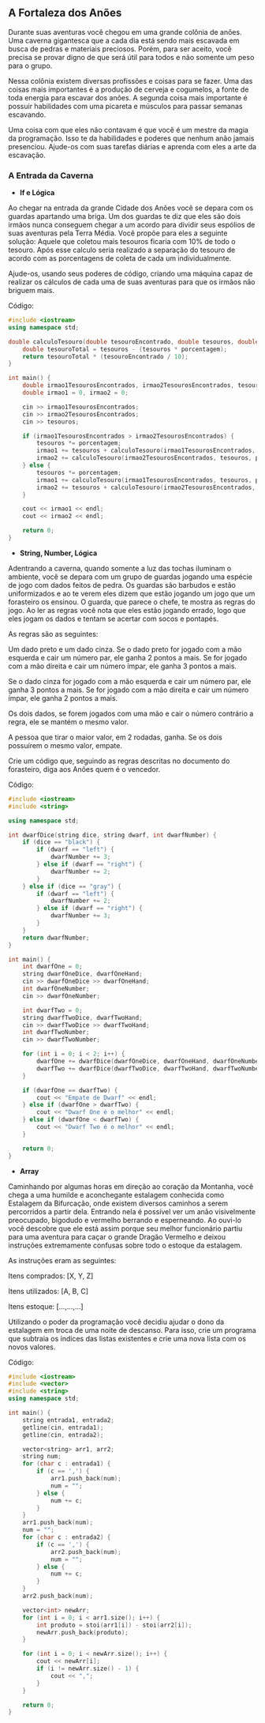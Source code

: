 ## A Fortaleza dos Anões

Durante suas aventuras você chegou em uma grande colônia de anões. Uma caverna gigantesca que a cada dia está sendo mais escavada em busca de pedras e materiais preciosos. Porém, para ser aceito, você precisa se provar digno de que será útil para todos e não somente um peso para o grupo.

Nessa colônia existem diversas profissões e coisas para se fazer. Uma das coisas mais importantes é a produção de cerveja e cogumelos, a fonte de toda energia para escavar dos anões. A segunda coisa mais importante é possuir habilidades com uma picareta e músculos para passar semanas escavando.

Uma coisa com que eles não contavam é que você é um mestre da magia da programação. Isso te da habilidades e poderes que nenhum anão jamais presenciou. Ajude-os com suas tarefas diárias e aprenda com eles a arte da escavação. 

### A Entrada da Caverna

- **If e Lógica**

Ao chegar na entrada da grande Cidade dos Anões você se depara com os guardas apartando uma briga. Um dos guardas te diz que eles são dois irmãos nunca conseguem chegar a um acordo para dividir seus espólios de suas aventuras pela Terra Média. Você propõe para eles a seguinte solução: Aquele que coletou mais tesouros ficaria com 10% de todo o tesouro. Após esse calculo seria realizado a separação do tesouro de acordo com as porcentagens de coleta de cada um individualmente. 

Ajude-os, usando seus poderes de código, criando uma máquina capaz de realizar os cálculos de cada uma de suas aventuras para que os irmãos não briguem mais.

Código:

```cpp
#include <iostream>
using namespace std;

double calculoTesouro(double tesouroEncontrado, double tesouros, double porcentagem) {
    double tesouroTotal = tesouros - (tesouros * porcentagem);
    return tesouroTotal * (tesouroEncontrado / 10);
}

int main() {
    double irmao1TesourosEncontrados, irmao2TesourosEncontrados, tesouros, porcentagem = 0.1;
    double irmao1 = 0, irmao2 = 0;

    cin >> irmao1TesourosEncontrados;
    cin >> irmao2TesourosEncontrados;
    cin >> tesouros;

    if (irmao1TesourosEncontrados > irmao2TesourosEncontrados) {
        tesouros *= porcentagem;
        irmao1 += tesouros + calculoTesouro(irmao1TesourosEncontrados, tesouros, porcentagem);
        irmao2 += calculoTesouro(irmao2TesourosEncontrados, tesouros, porcentagem);
    } else {
        tesouros *= porcentagem;
        irmao1 += calculoTesouro(irmao1TesourosEncontrados, tesouros, porcentagem);
        irmao2 += tesouros + calculoTesouro(irmao2TesourosEncontrados, tesouros, porcentagem);
    }

    cout << irmao1 << endl;
    cout << irmao2 << endl;

    return 0;
}
```

- **String, Number, Lógica**

Adentrando a caverna, quando somente a luz das tochas iluminam o ambiente, você se depara com um grupo de guardas jogando uma espécie de jogo com dados feitos de pedra. Os guardas são barbudos e estão uniformizados e ao te verem eles dizem que estão jogando um jogo que um forasteiro os ensinou. O guarda, que parece o chefe, te mostra as regras do jogo. Ao ler as regras você nota que eles estão jogando errado, logo que eles jogam os dados e tentam se acertar com socos e pontapés.

As regras são as seguintes:

Um dado preto e um dado cinza. 
Se o dado preto for jogado com a mão esquerda e cair um número par, ele ganha 2 pontos a mais. Se for jogado com a mão direita e cair um número ímpar, ele ganha 3 pontos a mais.

Se o dado cinza for jogado com a mão esquerda e cair um número par, ele ganha 3 pontos a mais.
Se for jogado com a mão direita e cair um número ímpar, ele ganha 2 pontos a mais.

Os dois dados, se forem jogados com uma mão e cair o número contrário a regra, ele se mantém o mesmo valor.

A pessoa que tirar o maior valor, em 2 rodadas, ganha. Se os dois possuírem o mesmo valor, empate.

Crie um código que, seguindo as regras descritas no documento do forasteiro, diga aos Anões quem é o vencedor.

Código:

```cpp
#include <iostream>
#include <string>

using namespace std;

int dwarfDice(string dice, string dwarf, int dwarfNumber) {
    if (dice == "black") {
        if (dwarf == "left") {
            dwarfNumber += 3;
        } else if (dwarf == "right") {
            dwarfNumber += 2;
        }
    } else if (dice == "gray") {
        if (dwarf == "left") {
            dwarfNumber += 2;
        } else if (dwarf == "right") {
            dwarfNumber += 3;
        }
    }
    return dwarfNumber;
}

int main() {
    int dwarfOne = 0;
    string dwarfOneDice, dwarfOneHand;
    cin >> dwarfOneDice >> dwarfOneHand;
    int dwarfOneNumber;
    cin >> dwarfOneNumber;

    int dwarfTwo = 0;
    string dwarfTwoDice, dwarfTwoHand;
    cin >> dwarfTwoDice >> dwarfTwoHand;
    int dwarfTwoNumber;
    cin >> dwarfTwoNumber;

    for (int i = 0; i < 2; i++) {
        dwarfOne += dwarfDice(dwarfOneDice, dwarfOneHand, dwarfOneNumber);
        dwarfTwo += dwarfDice(dwarfTwoDice, dwarfTwoHand, dwarfTwoNumber);
    }

    if (dwarfOne == dwarfTwo) {
        cout << "Empate de Dwarf" << endl;
    } else if (dwarfOne > dwarfTwo) {
        cout << "Dwarf One é o melhor" << endl;
    } else if (dwarfOne < dwarfTwo) {
        cout << "Dwarf Two é o melhor" << endl;
    }

    return 0;
}
```

- **Array**

Caminhando por algumas horas em direção ao coração da Montanha, você chega a uma humilde e aconchegante estalagem conhecida como Estalagem da Bifurcação, onde existem diversos caminhos a serem percorridos a partir dela. Entrando nela é possível ver um anão visivelmente preocupado, bigodudo e vermelho berrando e esperneando. Ao ouvi-lo você descobre que ele está assim porque seu melhor funcionário partiu para uma aventura para caçar o grande Dragão Vermelho e deixou instruções extremamente confusas sobre todo o estoque da estalagem.

As instruções eram as seguintes:

Itens comprados: [X, Y, Z]

Itens utilizados: [A, B, C]

Itens estoque: […,…,…]

Utilizando o poder da programação você decidiu ajudar o dono da estalagem em troca de uma noite de descanso. Para isso, crie um programa que subtraia os índices das listas existentes e crie uma nova lista com os novos valores.

Código:

```cpp
#include <iostream>
#include <vector>
#include <string>
using namespace std;

int main() {
    string entrada1, entrada2;
    getline(cin, entrada1);
    getline(cin, entrada2);

    vector<string> arr1, arr2;
    string num;
    for (char c : entrada1) {
        if (c == ',') {
            arr1.push_back(num);
            num = "";
        } else {
            num += c;
        }
    }
    arr1.push_back(num);
    num = "";
    for (char c : entrada2) {
        if (c == ',') {
            arr2.push_back(num);
            num = "";
        } else {
            num += c;
        }
    }
    arr2.push_back(num);

    vector<int> newArr;
    for (int i = 0; i < arr1.size(); i++) {
        int produto = stoi(arr1[i]) - stoi(arr2[i]);
        newArr.push_back(produto);
    }

    for (int i = 0; i < newArr.size(); i++) {
        cout << newArr[i];
        if (i != newArr.size() - 1) {
            cout << ",";
        }
    }

    return 0;
}
```
